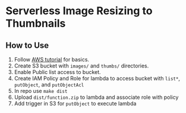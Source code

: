 # Serverless Image Resizing to Thumbnails

## How to Use

1) Follow [AWS tutorial](http://docs.aws.amazon.com/lambda/latest/dg/with-s3-example.html) for basics.
2) Create S3 bucket with `images/` and `thumbs/` directories.
3) Enable Public list access to bucket.
4) Create IAM Policy and Role for lambda to access bucket with `list*`, `putObject`, and `putObjectAcl`
5) In repo use `make dist`
6) Upload `dist/function.zip` to lambda and associate role with policy
7) Add trigger in S3 for `putObject` to execute lambda
